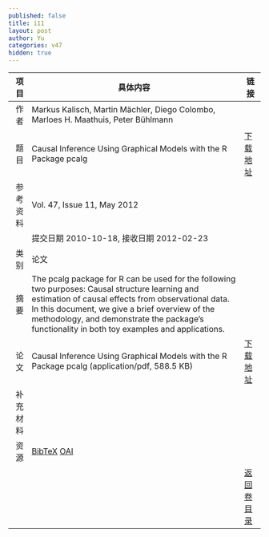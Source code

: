 ```yaml
---
published: false
title: i11
layout: post
author: Yu
categories: v47
hidden: true
---
```


| 项目 | 具体内容 | 链接 |
|---:|---|---|
| 作者 | Markus Kalisch, Martin Mächler, Diego Colombo, Marloes H. Maathuis, Peter Bühlmann| |
| 题目 |Causal Inference Using Graphical Models with the R Package pcalg | [下载地址](http://www.jstatsoft.org/v47/i11/paper) |
| 参考资料 |Vol. 47, Issue 11, May 2012 | |
| | 提交日期 2010-10-18, 接收日期 2012-02-23| | 
| 类别 | 论文| |
| 摘要 | The pcalg package for R can be used for the following two purposes: Causal structure learning and estimation of causal effects from observational data. In this document, we give a brief overview of the methodology, and demonstrate the package’s functionality in both toy examples and applications.| |
| 论文 | Causal Inference Using Graphical Models with the R Package pcalg  (application/pdf, 588.5 KB)| [下载地址](http://www.jstatsoft.org/v47/i11/paper) |
| 补充材料 | | |
| 资源 | [BibTeX](http://www.jstatsoft.org/v47/i11/bibtex) [OAI](http://www.jstatsoft.org/oai?verb=GetRecord&identifier=oai.jstatsoft/v47/i11&prefix=oai_dc)| |
| |  | [返回卷目录]({{site.baseurl}}/volume/v47.html) |